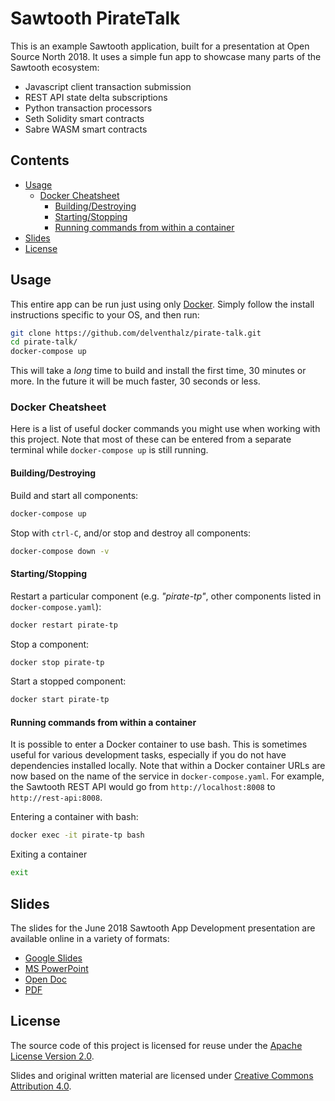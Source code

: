 # Sawtooth PirateTalk

This is an example Sawtooth application, built for a presentation at Open
Source North 2018. It uses a simple fun app to showcase many parts of the
Sawtooth ecosystem:
 - Javascript client transaction submission
 - REST API state delta subscriptions
 - Python transaction processors
 - Seth Solidity smart contracts
 - Sabre WASM smart contracts

## Contents

- [Usage](#usage)
    * [Docker Cheatsheet](#docker-cheatsheet)
        - [Building/Destroying](#building-destroying)
        - [Starting/Stopping](#starting-stopping)
        - [Running commands from within a container](#running-commands-from-within-a-container)
- [Slides](#slides)
- [License](#license)

## Usage

This entire app can be run just using only
[Docker](https://www.docker.com/community-edition). Simply follow the install
instructions specific to your OS, and then run:

```bash
git clone https://github.com/delventhalz/pirate-talk.git
cd pirate-talk/
docker-compose up
```

This will take a _long_ time to build and install the first time, 30 minutes or
more. In the future it will be much faster, 30 seconds or less.

### Docker Cheatsheet

Here is a list of useful docker commands you might use when working with this
project. Note that most of these can be entered from a separate terminal while
`docker-compose up` is still running.

#### Building/Destroying

Build and start all components:

```bash
docker-compose up
```

Stop with `ctrl-C`, and/or stop and destroy all components:

```bash
docker-compose down -v
```

#### Starting/Stopping

Restart a particular component (e.g. _"pirate-tp"_, other components listed in
`docker-compose.yaml`):

```bash
docker restart pirate-tp
```

Stop a component:

```bash
docker stop pirate-tp
```

Start a stopped component:

```bash
docker start pirate-tp
```

#### Running commands from within a container

It is possible to enter a Docker container to use bash. This is sometimes
useful for various development tasks, especially if you do not have
dependencies installed locally. Note that within a Docker container URLs are
now based on the name of the service in `docker-compose.yaml`. For example, the
Sawtooth REST API would go from `http://localhost:8008` to
`http://rest-api:8008`.

Entering a container with bash:

```bash
docker exec -it pirate-tp bash
```

Exiting a container

```bash
exit
```

## Slides

The slides for the June 2018 Sawtooth App Development presentation are available online in a variety of formats:
 - [Google Slides](https://docs.google.com/presentation/d/1LqvY7aJr-yZ1sGuOatbxZv-Bq1VE0mQgJf9ikk_bVwE/edit?usp=sharing)
 - [MS PowerPoint](presentation/sawtooth_app_development_06_2018.pptx)
 - [Open Doc](presentation/sawtooth_app_development_06_2018.odp)
 - [PDF](presentation/sawtooth_app_development_06_2018.pdf)

## License

The source code of this project is licensed for reuse under the
[Apache License Version 2.0](LICENSE).

Slides and original written material are licensed under
[Creative Commons Attribution 4.0](http://creativecommons.org/licenses/by/4.0/).

